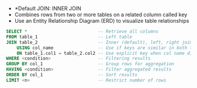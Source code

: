 - *Default JOIN: INNER JOIN
- Combines rows from two or more tables on a related column called key
- Use an Entity Relationship Diagram (ERD) to visualize table relationships

```sql
SELECT *                           -- Retrieve all columns
FROM table_1                       -- Left table
JOIN table_2                       -- Inner (default), left, right join
	USING col_name                 -- Use if keys are similar in both tables
	ON table_1.col1 = table_2.col2 -- Use explicit key when col name differ
WHERE <condition>                  -- Filtering results 
GROUP BY col_1                     -- Group rows for aggregation
HAVING <condition>                 -- Filter aggregated results
ORDER BY col_1                     -- Sort results
LIMIT <n>                          -- Restrict number of rows
```
